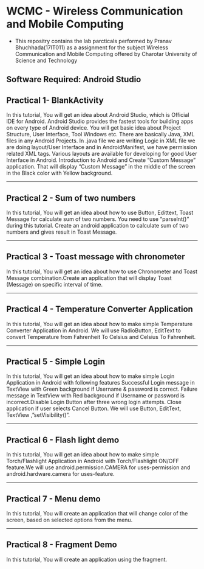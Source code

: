 # WCMC - Wireless Communication and Mobile Computing
* This repositry contains the lab parcticals performed by Pranav Bhuchhada(17IT011) as a assignment for the subject Wireless Communication and Mobile Computing offered by Charotar University of Science and Technology

Software Required: Android Studio
---------------------------------------------------------------------------------------------------------------------------------------
Practical 1- BlankActivity
---------------------------------------------------------------------------------------------------------------------------------------
In this tutorial, You will get an idea about Android Studio, which is Official IDE for Android. Android Studio provides the fastest tools for building apps on every type of Android device. You will get basic idea about Project Structure, User Interface, Tool Windows etc. There are basically Java, XML files in any Android Projects. In .java file we are writing Logic in XML file we are doing layout/User Interface and in AndroidManifest, we have permission related XML tags. Various layouts are available for developing for good User Interface in Android. Introduction to Android and Create “Custom Message” application. That will display “Custom Message” in the middle of the screen in the Black color with Yellow background.

---------------------------------------------------------------------------------------------------------------------------------------
Practical 2 - Sum of two numbers  
---------------------------------------------------------------------------------------------------------------------------------------
In this tutorial, You will get an idea about how to use Button, Edittext, Toast Message for calculate sum of two numbers. You need to use “parseInt()” during this tutorial. Create an android application to calculate sum of two numbers and gives result in Toast Message.

---------------------------------------------------------------------------------------------------------------------------------------
Practical 3 - Toast message with chronometer
---------------------------------------------------------------------------------------------------------------------------------------
In this tutorial, You will get an idea about how to use Chronometer and Toast Message combination.Create an application that will display Toast (Message) on specific interval of time.

---------------------------------------------------------------------------------------------------------------------------------------
Practical 4 - Temperature Converter Application
---------------------------------------------------------------------------------------------------------------------------------------
In this tutorial, You will get an idea about how to make simple Temperature Converter Application in Android. We will use RadioButton, EditText to convert Temperature from Fahrenheit To Celsius and Celsius To Fahrenheit.

---------------------------------------------------------------------------------------------------------------------------------------
Practical 5 - Simple Login
---------------------------------------------------------------------------------------------------------------------------------------
In this tutorial, You will get an idea about how to make simple Login Application in Android with following features Successful Login message in TextView with Green background if Username & password is correct. Failure message in TextView with Red background if Username or password is incorrect.Disable Login Button after three wrong login attempts. Close application if user selects Cancel Button. We will use Button, EditText, TextView ,”setVisibility()”.

---------------------------------------------------------------------------------------------------------------------------------------
Practical 6 - Flash light demo
---------------------------------------------------------------------------------------------------------------------------------------
In this tutorial, You will get an idea about how to make simple Torch/Flashlight Application in Android with Torch/Flashlight ON/OFF feature.We will use android.permission.CAMERA for uses-permission and android.hardware.camera for uses-feature.

---------------------------------------------------------------------------------------------------------------------------------------
Practical 7 - Menu demo
---------------------------------------------------------------------------------------------------------------------------------------
In this tutorial, You will create an application that will change color of the screen, based on selected options from the menu.

---------------------------------------------------------------------------------------------------------------------------------------
Practical 8 - Fragment Demo
---------------------------------------------------------------------------------------------------------------------------------------
In this tutorial, You will create an application using the fragment.
